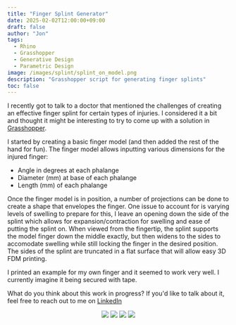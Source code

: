 ```yaml
---
title: "Finger Splint Generator"
date: 2025-02-02T12:00:00+09:00
draft: false
author: "Jon"
tags:
  - Rhino
  - Grasshopper
  - Generative Design
  - Parametric Design
image: /images/splint/splint_on_model.png
description: "Grasshopper script for generating finger splints"
toc: false
---
```


I recently got to talk to a doctor that mentioned the challenges of creating an effective finger splint for certain types of injuries. I considered it a bit and thought it might be interesting to try to come up with a solution in [Grasshopper](/blogs/ptwd250115/). 

I started by creating a basic finger model (and then added the rest of the hand for fun). The finger model allows inputting various dimensions for the injured finger:
- Angle in degrees at each phalange
- Diameter (mm) at base of each phalange
- Length (mm) of each phalange

Once the finger model is in position, a number of projections can be done to create a shape that envelopes the finger. One issue to account for is varying levels of swelling to prepare for this, I leave an opening down the side of the splint which allows for expansion/contraction for swelling and ease of putting the splint on. When viewed from the fingertip, the splint supports the model finger down the middle exactly, but then widens to the sides to accomodate swelling while still locking the finger in the desired position. The sides of the splint are truncated in a flat surface that will allow easy 3D FDM printing.

I printed an example for my own finger and it seemed to work very well. I currently imagine it being secured with tape.

What do you think about this work in progress? If you'd like to talk about it, feel free to reach out to me on [LinkedIn](https://www.linkedin.com/in/jonathangarrison/)

<p align="center">
    <img src="/images/splint/gh_screen.png" />
    <img src="/images/splint/measuring.png" />
    <img src="/images/splint/prusa_bed.png" />
    <img src="/images/splint/printed_splint.png" />
</p>